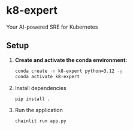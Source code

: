 # k8-expert

Your AI-powered SRE for Kubernetes

## Setup

1. **Create and activate the conda environment:**
   ```bash
   conda create -n k8-expert python=3.12 -y
   conda activate k8-expert
   ```

2. Install dependencies
   ```bash
   pip install .
   ```

3. Run the application
   ```bash
   chainlit run app.py
   ```